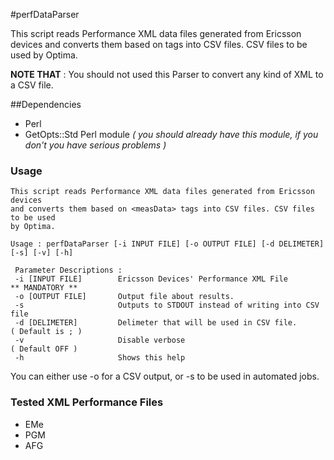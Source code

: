 #perfDataParser

This script reads Performance XML data files generated from Ericsson devices
and converts them based on <measData> tags into CSV files. CSV files to be used
by Optima.

__NOTE THAT__ : You should not used this Parser to convert any kind of XML to a CSV file. 

##Dependencies

- Perl
- GetOpts::Std Perl module *( you should already have this module, if you don't you have serious problems )*
 
### Usage 

```
This script reads Performance XML data files generated from Ericsson devices
and converts them based on <measData> tags into CSV files. CSV files to be used
by Optima.

Usage : perfDataParser [-i INPUT FILE] [-o OUTPUT FILE] [-d DELIMETER] [-s] [-v] [-h]

 Parameter Descriptions :
 -i [INPUT FILE]        Ericsson Devices' Performance XML File             ** MANDATORY **
 -o [OUTPUT FILE]       Output file about results.
 -s                     Outputs to STDOUT instead of writing into CSV file
 -d [DELIMETER]         Delimeter that will be used in CSV file.           ( Default is ; )
 -v                     Disable verbose                                    ( Default OFF )
 -h                     Shows this help

```

You can either use -o for a CSV output, or -s to be used in automated jobs.

### Tested XML Performance Files 

- EMe 
- PGM
- AFG